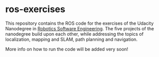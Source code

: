 # ros-exercises
This repository contains the ROS code for the exercises of the Udacity Nanodegree in [Robotics Software Engineering](https://www.udacity.com/course/robotics-software-engineer--nd209). The five projects of the nanodegree build upon each other, while addressing the topics of localization, mapping and SLAM, path planning and navigation.

More info on how to run the code will be added very soon!
